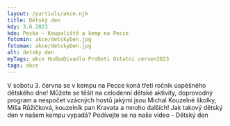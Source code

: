 ```yaml
---
layout: /partials/akce.njk
title: Dětský den
kdy: 3.6.2023
kde: Pecka – Koupaliště a kemp na Pecce
fotomin: akce/detskyDen.jpg
fotomax: akce/detskyDen.jpg
alt: detsky den
myTags: akce HudbaDivadlo ProDeti Ostatni cerven2023
tags: akce
---
```


V sobotu 3. června se v kempu na Pecce koná třetí ročník úspěšného dětského dne! Můžete se těšit na celodenní dětské aktivity, doprovodný program a nespočet vzácných hostů jakými jsou Michal Kouzelné školky, Míša Růžičková, kouzelník pan Kravata a mnoho dalších! Jak takový dětský den v našem kempu vypadá? Podívejte se na naše video - Dětský den
